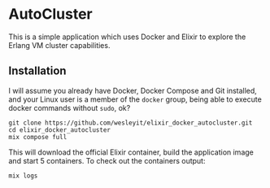 # AutoCluster

This is a simple application which uses Docker and Elixir to explore the Erlang VM cluster capabilities.

## Installation

I will assume you already have Docker, Docker Compose and Git installed, and your Linux user is a member of the `docker` group, being able to execute docker commands without `sudo`, ok?

```
git clone https://github.com/wesleyit/elixir_docker_autocluster.git
cd elixir_docker_autocluster
mix compose full
```

This will download the official Elixir container, build the application image and start 5 containers. To check out the containers output:

``` 
mix logs
```